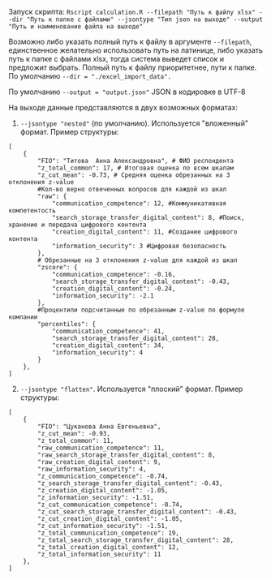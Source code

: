 Запуск скрипта:
```Rscript calculation.R --filepath "Путь к файлу xlsx" --dir "Путь к папке с файлами" --jsontype "Тип json на выходе" --output "Путь и наименование файла на выходе"```

Возможно либо указать полный путь к файлу в аргументе ```--filepath```, единственное желательно использовать путь на латинице,
либо указать путь к папке с файлами xlsx, тогда система выведет список и предложит выбрать. Полный путь к файлу приоритетнее, пути к папке.
По умолчанию ```--dir = "./excel_import_data".```

По умолчанию ```--output = "output.json"```
JSON в кодировке в UTF-8

На выходе данные представляются в двух возможных форматах:
1. ```--jsontype "nested"``` (по умолчанию). Используется "вложенный" формат. Пример структуры:
```
[
    {
        "FIO": "Титова  Анна Александровна", # ФИО респондента
        "z_total_common": 17, # Итоговая оценка по всем шкалам
        "z_cut_mean": -0.73, # Средняя оценка обрезанных на 3 отклонения z-value
        #Кол-во верно отвеченных вопросов для каждой из шкал
        "raw": {
            "communication_competence": 12, #Коммуникативная компетентость
            "search_storage_transfer_digital_content": 8, #Поиск, хранение и передача цифрового контента
            "creation_digital_content": 11, #Создание цифрового контента
            "information_security": 3 #Цифровая безопасность
        },
        # Обрезанные на 3 отклонения z-value для каждой из шкал
        "zscore": {
            "communication_competence": -0.16,
            "search_storage_transfer_digital_content": -0.43,
            "creation_digital_content": -0.24,
            "information_security": -2.1
        },
        #Процентили подсчитанные по обрезанным z-value по формуле компании
        "percentiles": {
            "communication_competence": 41,
            "search_storage_transfer_digital_content": 28,
            "creation_digital_content": 34,
            "information_security": 4
        }
    },
]
```

2. ```--jsontype "flatten"```. Используется "плоский" формат. Пример структуры:
```
[
    {
        "FIO": "Цуканова Анна Евгеньевна",
        "z_cut_mean": -0.93,
        "z_total_common": 11,
        "raw_communication_competence": 11,
        "raw_search_storage_transfer_digital_content": 8,
        "raw_creation_digital_content": 9,
        "raw_information_security": 4,
        "z_communication_competence": -0.74,
        "z_search_storage_transfer_digital_content": -0.43,
        "z_creation_digital_content": -1.05,
        "z_information_security": -1.51,
        "z_cut_communication_competence": -0.74,
        "z_cut_search_storage_transfer_digital_content": -0.43,
        "z_cut_creation_digital_content": -1.05,
        "z_cut_information_security": -1.51,
        "z_total_communication_competence": 19,
        "z_total_search_storage_transfer_digital_content": 28,
        "z_total_creation_digital_content": 12,
        "z_total_information_security": 11
    },
]
```